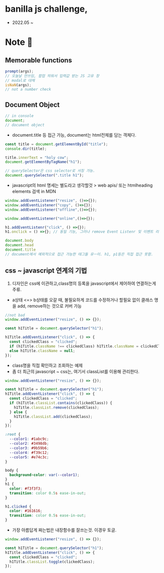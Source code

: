 # banilla js challenge, 

- 2022.05 ~


# Note 📝

## Memorable functions
```javascript
prompt(args);
// 오늘날 안쓰임, 팝업 띄워서 입력값 받는 JS 고유 창
// modal로 대체
isNaN(args);
// not a number check
```

## Document Object

```jsx
// in console
document; 
// document object
```
- document.title 등 접근 가능, document는 html전체를 담는 객체다. 

```jsx
const title = document.getElementById("title");
console.dir(title);

title.innerText = "holy cow";
document.getElementByTagName("h1");

// querySelector은 css selector로 서칭 가능.
document.querySelector(".title h1");
```

- javascript의 html 명세는 별도라고 생각할것 > web apis/ 또는 htmlheading elements 검색 in MDN

```jsx
window.addEventListener("resize", ()=>{});
window.addEventListener("copy", ()=>{});
window.addEventListener("offline",()=>{});

window.addEventListener("online",()=>{});

h1.addEventListenr("click", () =>{});
h1.onclick = () =>{}; // 동일 기능, 그러나 remove Event Listenr 및 이벤트 리스너 관리가 더 편한 것은 위의 코드.

document.body
document.head
document.title
// document에서 예외적으로 접근 가능한 태그들 유ㅡ이. h1, p1등은 직접 접근 못함.
```

## css ~ javascript 연계의 기법
1) 디자인은 css에 이관하고,class명의 등록을 javascript에서 제어하여 연결하는게 주류.
- a상태 <=> b상태를 오갈 때, 불필요하게 코드를 수정하거나 할필요 없이 클래스 명을 add, remove하는 것으로 커버 가능

```jsx
//not bad
window.addEventListener("resize", () => {});

const h1Title = document.querySelector("h1");

h1Title.addEventListener("click", () => {
  const clickedClass = "clicked";
  if (h1Title.className !== clickedClass) h1Title.className = clickedClass;
  else h1Title.className = null;
});

```

- class명을 직접 확인하고 조회하는 예제
- 좀 더 최근의 javascript ~ css는, 여기서 classList를 이용해 관리한다.

```jsx
window.addEventListener("resize", () => {});

const h1Title = document.querySelector("h1");
h1Title.addEventListener("click", () => {
  const clickedClass = "clicked";
  if (h1Title.classList.contains(clickedClass)) {
    h1Title.classList.remove(clickedClass);
  } else {
    h1Title.classList.add(clickedClass);
  }
});

``` 

```css
:root {
  --color1: #1abc9c;
  --color2: #3498db;
  --color3: #9b59b6;
  --color4: #f39c12;
  --color5: #e74c3c;
}

body {
  background-color: var(--color1);
}
h1 {
  color: #f3f3f3;
  transition: color 0.5s ease-in-out;
}

h1.clicked {
  color: #161616;
  transition: color 0.5s ease-in-out;
}
```

- 가장 아름답게 짜는법은 내장함수를 잘쓰는것. 이경우 토글.

```jsx
window.addEventListener("resize", () => {});

const h1Title = document.querySelector("h1");
h1Title.addEventListener("click", () => {
  const clickedClass = "clicked";
  h1Title.classList.toggle(clickedClass);
});
```